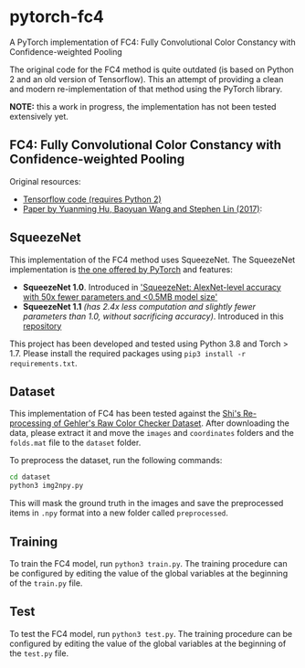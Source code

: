 # pytorch-fc4
A PyTorch implementation of FC4: Fully Convolutional Color Constancy with Confidence-weighted Pooling

The original code for the FC4 method is quite outdated (is based on Python 2 and an old version of Tensorflow). This an attempt of providing a clean and modern re-implementation of that method using the PyTorch library.

**NOTE:** this a work in progress, the implementation has not been tested extensively yet.

## FC4: Fully Convolutional Color Constancy with Confidence-weighted Pooling

Original resources:
* [Tensorflow code (requires Python 2)](https://github.com/yuanming-hu/fc4)
* [Paper by Yuanming Hu, Baoyuan Wang and Stephen Lin (2017)](https://www.microsoft.com/en-us/research/publication/fully-convolutional-color-constancy-confidence-weighted-pooling/): 

## SqueezeNet

This implementation of the FC4 method uses SqueezeNet. The SqueezeNet implementation is [the one offered by PyTorch](https://github.com/pytorch/vision/blob/072d8b2280569a2d13b91d3ed51546d201a57366/torchvision/models/squeezenet.py) and features:

* **SqueezeNet 1.0**. Introduced in ['SqueezeNet: AlexNet-level accuracy with 50x fewer parameters and <0.5MB model size'](https://arxiv.org/abs/1602.07360)
* **SqueezeNet 1.1** *(has 2.4x less computation and slightly fewer parameters than 1.0, without sacrificing accuracy)*. Introduced in this [repository](https://github.com/forresti/SqueezeNet)

This project has been developed and tested using Python 3.8 and Torch > 1.7. Please install the required packages using `pip3 install -r requirements.txt`.

## Dataset

This implementation of FC4 has been tested against the [Shi's Re-processing of Gehler's Raw Color Checker Dataset](https://www2.cs.sfu.ca/~colour/data/shi_gehler/). After downloading the data, please extract it and move the `images` and `coordinates` folders and the `folds.mat` file to the `dataset` folder. 

To preprocess the dataset, run the following commands: 

```bash
cd dataset
python3 img2npy.py
```

This will mask the ground truth in the images and save the preprocessed items in `.npy` format into a new folder called `preprocessed`.

## Training

To train the FC4 model, run `python3 train.py`. The training procedure can be configured by editing the value of the global variables at the beginning of the `train.py` file.

## Test

To test the FC4 model, run `python3 test.py`. The training procedure can be configured by editing the value of the global variables at the beginning of the `test.py` file.